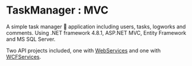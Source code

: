 # TaskManager : MVC
A simple task manager :memo: application including users, tasks, logworks and comments.
Using .NET framework 4.8.1, ASP.NET MVC, Entity Framework and MS SQL Server.

Two API projects included, one with [WebServices](/TaskManagerAPI) and one with [WCFServices](/TaskManagerApiWCF).
